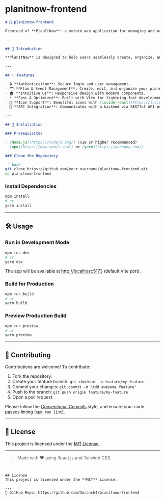 # planitnow-frontend

```markdown
# 🌟 planitnow-frontend

Frontend of **PlanItNow**: a modern web application for managing and organizing plans, built with React.js.

---

## 📖 Introduction

**PlanItNow** is designed to help users seamlessly create, organize, and manage their plans and events. This repository contains the frontend application, leveraging the power of React.js, Tailwind CSS, and modern tooling for a fast and responsive user experience.

---

## ✨ Features

- 🔒 **Authentication**: Secure login and user management.
- 🗂 **Plan & Event Management**: Create, edit, and organize your plans and events.
- 🏠 **Intuitive UI**: Responsive design with modern components.
- ⚡ **Fast & Optimized**: Built with Vite for lightning-fast development and builds.
- 🌈 **Icon Support**: Beautiful icons with [lucide-react](https://lucide.dev/).
- 📡 **API Integration**: Communicates with a backend via RESTful API using Axios.

---

## 🚀 Installation

### Prerequisites

- [Node.js](https://nodejs.org/) (v18 or higher recommended)
- [npm](https://www.npmjs.com/) or [yarn](https://yarnpkg.com/)

### Clone the Repository

```bash
git clone https://github.com/your-username/planitnow-frontend.git
cd planitnow-frontend
```

### Install Dependencies

```bash
npm install
# or
yarn install
```

---

## 🛠️ Usage

### Run in Development Mode

```bash
npm run dev
# or
yarn dev
```

The app will be available at [http://localhost:5173](http://localhost:5173) (default Vite port).

### Build for Production

```bash
npm run build
# or
yarn build
```

### Preview Production Build

```bash
npm run preview
# or
yarn preview
```

---

## 🤝 Contributing

Contributions are welcome! To contribute:

1. Fork the repository.
2. Create your feature branch: `git checkout -b feature/my-feature`
3. Commit your changes: `git commit -m "Add awesome feature"`
4. Push to the branch: `git push origin feature/my-feature`
5. Open a pull request.

Please follow the [Conventional Commits](https://www.conventionalcommits.org/) style, and ensure your code passes linting (`npm run lint`).

---

## 📄 License

This project is licensed under the [MIT License](LICENSE).

---

> Made with ❤️ using React.js and Tailwind CSS.
```


## License
This project is licensed under the **MIT** License.

---
🔗 GitHub Repo: https://github.com/Imranch4/planitnow-frontend
